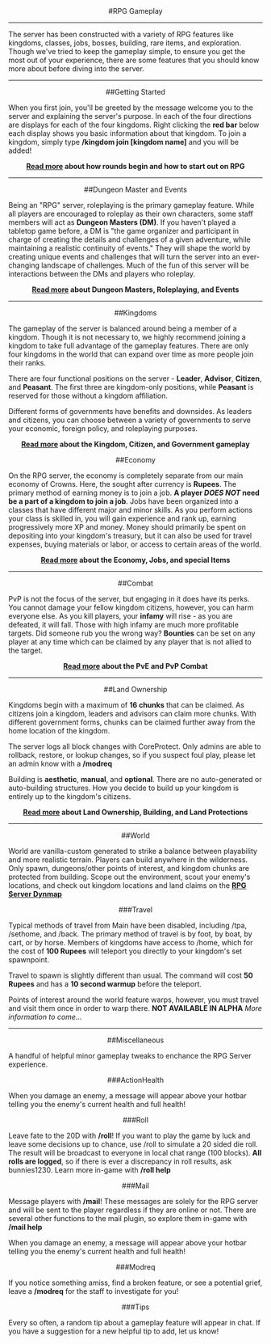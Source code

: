 ---
---
<html>
<head>
</head>
<body>
<div style="text-align: center;" markdown="1">
#RPG Gameplay
</div>

<hr>
<p>The server has been constructed with a variety of RPG features like kingdoms, classes, jobs, bosses, building, rare items, and exploration. Though we've tried to keep the gameplay simple, to ensure you get the most out of your experience, there are some features that you should know more about before diving into the server.</p>

<hr>
<a name="getting-started"></a>
<div style="text-align: center;" markdown="1">
##Getting Started
</div>

<p>When you first join, you'll be greeted by the message welcome you to the server and explaining the server's purpose. In each of the four directions are displays for each of the four kingdoms. Right clicking the <b>red bar</b> below each display shows you basic information about that kingdom. To join a kingdom, simply type <b>/kingdom join [kingdom name]</b> and you will be added!</p>

<center><p><b><a href="{{site.baseurl}}/rpg/newcomer">Read more</a> about how rounds begin and how to start out on RPG</b></p></center>


<hr>
<a name="dungeon-master-and-events"></a>
<div style="text-align: center;" markdown="1">
##Dungeon Master and Events
</div>

<p>Being an "RPG" server, roleplaying is the primary gameplay feature. While all players are encouraged to roleplay as their own characters, some staff members will act as <b>Dungeon Masters (DM)</b>. If you haven't played a tabletop game before, a DM is "the game organizer and participant in charge of creating the details and challenges of a given adventure, while maintaining a realistic continuity of events." They will shape the world by creating unique events and challenges that will turn the server into an ever-changing landscape of challenges. Much of the fun of this server will be interactions between the DMs and players who roleplay.</p>

<center><p><b><a href="{{site.baseurl}}/rpg/dm">Read more</a> about Dungeon Masters, Roleplaying, and Events</b></p></center>

<hr>
<a name="kingdoms"></a>
<div style="text-align: center;" markdown="1">
##Kingdoms
</div>

<p>The gameplay of the server is balanced around being a member of a kingdom. Though it is not necessary to, we highly recommend joining a kingdom to take full advantage of the gameplay features. There are only four kingdoms in the world that can expand over time as more people join their ranks.</p>

<p>There are four functional positions on the server - <b>Leader</b>, <b>Advisor</b>, <b>Citizen</b>, and <b>Peasant</b>. The first three are kingdom-only positions, while <b>Peasant</b> is reserved for those without a kingdom affiliation.</p>

<p>Different forms of governments have benefits and downsides. As leaders and citizens, you can choose between a variety of governments to serve your economic, foreign policy, and roleplaying purposes.</p>

<center><p><b><a href="{{site.baseurl}}/rpg/kingdoms">Read more</a> about the Kingdom, Citizen, and Government gameplay</b></p></center>

<a name="economy"></a>
<div style="text-align: center;" markdown="1">
##Economy
</div>

<p>On the RPG server, the economy is completely separate from our main economy of Crowns. Here, the sought after currency is <b>Rupees</b>. The primary method of earning money is to join a job. <b>A player <i>DOES NOT</i> need be a part of a kingdom to join a job</b>. Jobs have been organized into a classes that have different major and minor skills. As you perform actions your class is skilled in, you will gain experience and rank up, earning progressively more XP and money. Money should primarily be spent on depositing into your kingdom's treasury, but it can also be used for travel expenses, buying materials or labor, or access to certain areas of the world.</p>

<center><p><b><a href="{{site.baseurl}}/rpg/economy">Read more</a> about the Economy, Jobs, and special Items</b></p></center>

<hr>
<a name="combat"></a>
<div style="text-align: center;" markdown="1">
##Combat
</div>
<b></b>

<p>PvP is not the focus of the server, but engaging in it does have its perks. You cannot damage your fellow kingdom citizens, however, you can harm everyone else. As you kill players, your <b>infamy</b> will rise - as you are defeated, it will fall. Those with high infamy are much more profitable targets. Did someone rub you the wrong way? <b>Bounties</b> can be set on any player at any time which can be claimed by any player that is not allied to the target.</p>

<center><p><b><a href="{{site.baseurl}}/rpg/combat">Read more</a> about the PvE and PvP Combat</b></p></center>

<hr>
<a name="land"></a>
<div style="text-align: center;" markdown="1">
##Land Ownership
</div>

<p>Kingdoms begin with a maximum of <b>16 chunks</b> that can be claimed. As citizens join a kingdom, leaders and advisors can claim more chunks. With different government forms, chunks can be claimed further away from the home location of the kingdom.</p>

<p>The server logs all block changes with CoreProtect. Only admins are able to rollback, restore, or lookup changes, so if you suspect foul play, please let an admin know with a <b>/modreq</b></p>

<p>Building is <b>aesthetic</b>, <b>manual</b>, and <b>optional</b>. There are no auto-generated or auto-building structures. How you decide to build up your kingdom is entirely up to the kingdom's citizens.</p>

<center><p><b><a href="{{site.baseurl}}/rpg/land">Read more</a> about Land Ownership, Building, and Land Protections</b></p></center>

<hr>
<a name="world"></a>
<div style="text-align: center;" markdown="1">
##World
</div>

<p>World are vanilla-custom generated to strike a balance between playability and more realistic terrain. Players can build anywhere in the wilderness. Only spawn, dungeons/other points of interest, and kingdom chunks are protected from building. Scope out the environment, scout your enemy's locations, and check out kingdom locations and land claims on the <a href="https://damnation.eu/rpgmap"><b>RPG Server Dynmap</b></a></p>

<div style="text-align: center;" markdown="1">
###Travel
</div>
<p>Typical methods of travel from Main have been disabled, including /tpa, /sethome, and /back. The primary method of travel is by foot, by boat, by cart, or by horse. Members of kingdoms have access to /home, which for the cost of <b>100 Rupees</b> will teleport you directly to your kingdom's set spawnpoint.</p>

<p>Travel to spawn is slightly different than usual. The command will cost <b>50 Rupees</b> and has a <b>10 second warmup</b> before the teleport.</p>

<p>Points of interest around the world feature warps, however, you must travel and visit them once in order to warp there. <b>NOT AVAILABLE IN ALPHA</b> <i>More information to come...</i></p>

<hr>
<a name="miscellaneous"></a>
<div style="text-align: center;" markdown="1">
##Miscellaneous
</div>
<p>A handful of helpful minor gameplay tweaks to enchance the RPG Server experience.</p>
<div style="text-align: center;" markdown="1">
###ActionHealth
</div>
<p>When you damage an enemy, a message will appear above your hotbar telling you the enemy's current health and full health!</p>
<div style="text-align: center;" markdown="1">
###Roll
</div>
<p>Leave fate to the 20D with <b>/roll</b>! If you want to play the game by luck and leave some decisions up to chance, use /roll to simulate a 20 sided die roll. The result will be broadcast to everyone in local chat range (100 blocks). <b>All rolls are logged</b>, so if there is ever a discrepancy in roll results, ask bunnies1230. Learn more in-game with <b>/roll help</b></p>
<div style="text-align: center;" markdown="1">
###Mail
</div>
<p>Message players with <b>/mail</b>! These messages are solely for the RPG server and will be sent to the player regardless if they are online or not. There are several other functions to the mail plugin, so explore them in-game with <b>/mail help</b></p>
<p>When you damage an enemy, a message will appear above your hotbar telling you the enemy's current health and full health!</p>
<div style="text-align: center;" markdown="1">
###Modreq
</div>
<p>If you notice something amiss, find a broken feature, or see a potential grief, leave a <b>/modreq</b> for the staff to investigate for you!</p>
<div style="text-align: center;" markdown="1">
###Tips
</div>
<p>Every so often, a random tip about a gameplay feature will appear in chat. If you have a suggestion for a new helpful tip to add, let us know!</p>
</body>
</html>

